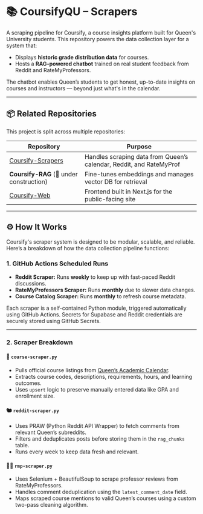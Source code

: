 # 📚 CoursifyQU – Scrapers

A scraping pipeline for Coursify, a course insights platform built for Queen's University students. This repository powers the data collection layer for a system that:

- Displays **historic grade distribution data** for courses.
- Hosts a **RAG-powered chatbot** trained on real student feedback from Reddit and RateMyProfessors.

The chatbot enables Queen’s students to get honest, up-to-date insights on courses and instructors — beyond just what's in the calendar.

---

## 📦 Related Repositories

This project is split across multiple repositories:

| Repository | Purpose |
|-----------|---------|
| [Coursify-Scrapers](https://github.com/CoursifyQU/Coursify-Scrapers) | Handles scraping data from Queen’s calendar, Reddit, and RateMyProf |
| **Coursify-RAG** (🚧 under construction) | Fine-tunes embeddings and manages vector DB for retrieval |
| [Coursify-Web](https://github.com/CoursifyQU/Coursify-WebApp) | Frontend built in Next.js for the public-facing site |

---

## ⚙️ How It Works

Coursify's scraper system is designed to be modular, scalable, and reliable. Here’s a breakdown of how the data collection pipeline functions:

### 1. **GitHub Actions Scheduled Runs**
- **Reddit Scraper:** Runs **weekly** to keep up with fast-paced Reddit discussions.
- **RateMyProfessors Scraper:** Runs **monthly** due to slower data changes.
- **Course Catalog Scraper:** Runs **monthly** to refresh course metadata.

Each scraper is a self-contained Python module, triggered automatically using GitHub Actions. Secrets for Supabase and Reddit credentials are securely stored using GitHub Secrets.

---

### 2. **Scraper Breakdown**

#### 📘 `course-scraper.py`
- Pulls official course listings from [Queen’s Academic Calendar](https://www.queensu.ca/academic-calendar/).
- Extracts course codes, descriptions, requirements, hours, and learning outcomes.
- Uses `upsert` logic to preserve manually entered data like GPA and enrollment size.

#### 🐿️ `reddit-scraper.py`
- Uses PRAW (Python Reddit API Wrapper) to fetch comments from relevant Queen’s subreddits.
- Filters and deduplicates posts before storing them in the `rag_chunks` table.
- Runs every week to keep data fresh and relevant.

#### 🧑‍🏫 `rmp-scraper.py`
- Uses Selenium + BeautifulSoup to scrape professor reviews from RateMyProfessors.
- Handles comment deduplication using the `latest_comment_date` field.
- Maps scraped course mentions to valid Queen’s courses using a custom two-pass cleaning algorithm.

